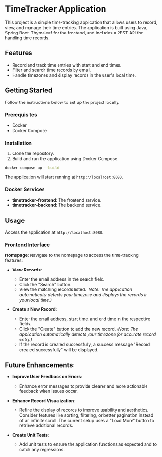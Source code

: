 # TimeTracker Application

This project is a simple time-tracking application that allows users to record, view, and 
manage their time entries. The application is built using Java, Spring Boot, Thymeleaf 
for the frontend, and includes a REST API for handling time records.

## Features

- Record and track time entries with start and end times.
- Filter and search time records by email.
- Handle timezones and display records in the user's local time.

## Getting Started

Follow the instructions below to set up the project locally.

### Prerequisites

- Docker
- Docker Compose

### Installation

1. Clone the repository.
2. Build and run the application using Docker Compose.

```bash
docker compose up --build
```

The application will start running at `http://localhost:8080`.

### Docker Services

- **timetracker-frontend**: The frontend service.
- **timetracker-backend**: The backend service.

## Usage

Access the application at `http://localhost:8080`.

### Frontend Interface
**Homepage**: Navigate to the homepage to access the time-tracking features:

- **View Records**:
    - Enter the email address in the search field.
    - Click the "Search" button.
    - View the matching records listed. *(Note: The application automatically detects your timezone and displays the records in your local time.)*


- **Create a New Record**:
    - Enter the email address, start time, and end time in the respective fields.
    - Click the "Create" button to add the new record. *(Note: The application automatically detects your timezone for accurate record entry.)*
    - If the record is created successfully, a success message "Record created successfully" will be displayed.

## Future Enhancements:

- **Improve User Feedback on Errors**:
    - Enhance error messages to provide clearer and more actionable feedback when issues occur.


- **Enhance Record Visualization**:
    - Refine the display of records to improve usability and aesthetics. Consider features like sorting, filtering, or better pagination instead of an infinite scroll. The current setup uses a "Load More" button to retrieve additional records.


- **Create Unit Tests**:
    - Add unit tests to ensure the application functions as expected and to catch any regressions.





